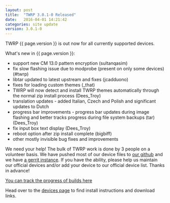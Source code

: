 ```yaml
---
layout: post
title:  "TWRP 3.0.1-0 Released"
date:   2016-04-01 14:21:42
categories: site update
version: 3.0.1-0
---
```


TWRP {{ page.version }} is out now for all currently supported devices.

What's new in {{ page.version }}:

  * support new CM 13.0 pattern encryption (sultanqasim)
  * fix slow flashing issue due to modprobe (present on only some devices) (#twrp)
  * libtar updated to latest upstream and fixes (jcadduono)
  * fixes for loading custom themes (_that)
  * TWRP will now detect and install TWRP themes automatically through the normal zip install process (Dees_Troy)
  * translation updates - added Italian, Czech and Polish and significant updates to Dutch
  * progress bar improvements - progress bar updates during image flashing and better tracks progress during file system backups (tar) (Dees_Troy)
  * fix input box text display (Dees_Troy)
  * reboot option after zip install complete (bigbiff)
  * other mostly invisible bug fixes and improvements

We need your help! The bulk of TWRP work is done by 3 people on a volunteer basis. We have pushed most of our device files to [our github](http://github.com/TeamWin/) and we have [a gerrit instance](http://gerrit.twrp.me). If you have the ability, please help us maintain our official devices and/or add your device to our official device list. Thanks in advance!

[You can track the progress of builds here](https://jenkins.twrp.me)

Head over to the [devices page](http://twrp.me/Devices) to find install instructions and download links.
